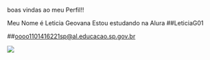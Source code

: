 boas vindas ao meu Perfil!!

Meu Nome é Leticia Geovana 
Estou estudando na Alura 
##LeticiaG01

##oooo1101416221sp@al.educacao.sp.gov.br


![](![image](https://github.com/LeticiaG01/leticiaG01/assets/170661733/810e83e8-b463-414c-9d9b-60b3a996b213))
